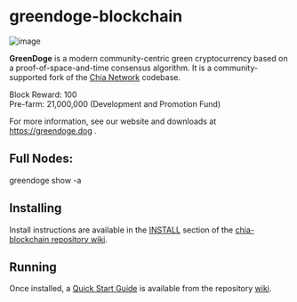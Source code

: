 # greendoge-blockchain
![image](https://github.com/GreenDoge/greendoge-blockchain/blob/ec2ce39cf234eec1e3bb8c5788c3c3e462fe7eb7/greendoge.jpg)

**GreenDoge** is a modern community-centric green cryptocurrency based on a proof-of-space-and-time consensus algorithm. It is a community-supported fork of the [Chia Network](https://github.com/Chia-Network/chia-blockchain) codebase.

Block Reward: 100<br>
Pre-farm: 21,000,000 (Development and Promotion Fund)

For more information, see our website and downloads at https://greendoge.dog .

## Full Nodes: 
greendoge show -a 

## Installing

Install instructions are available in the
[INSTALL](https://github.com/Chia-Network/chia-blockchain/wiki/INSTALL)
section of the
[chia-blockchain repository wiki](https://github.com/Chia-Network/chia-blockchain/wiki).

## Running

Once installed, a
[Quick Start Guide](https://github.com/Chia-Network/chia-blockchain/wiki/Quick-Start-Guide)
is available from the repository
[wiki](https://github.com/Chia-Network/chia-blockchain/wiki).
